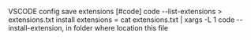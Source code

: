 VSCODE config
save extensions
[#code]
code --list-extensions > extensions.txt
install extensions = cat extensions.txt | xargs -L 1 code --install-extension, in folder where location this file
